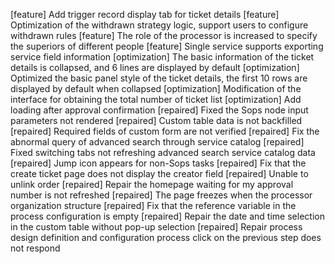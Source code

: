 [feature] Add trigger record display tab for ticket details
[feature] Optimization of the withdrawn strategy logic, support users to configure withdrawn rules
[feature] The role of the processor is increased to specify the superiors of different people
[feature] Single service supports exporting service field information
[optimization] The basic information of the ticket details is collapsed, and 6 lines are displayed by default
[optimization] Optimized the basic panel style of the ticket details, the first 10 rows are displayed by default when collapsed
[optimization] Modification of the interface for obtaining the total number of ticket list
[optimization] Add loading after approval confirmation
[repaired] Fixed the Sops node input parameters not rendered
[repaired] Custom table data is not backfilled
[repaired] Required fields of custom form are not verified
[repaired] Fix the abnormal query of advanced search through service catalog
[repaired] Fixed switching tabs not refreshing advanced search service catalog data
[repaired] Jump icon appears for non-Sops tasks
[repaired] Fix that the create ticket page does not display the creator field
[repaired] Unable to unlink order
[repaired] Repair the homepage waiting for my approval number is not refreshed
[repaired] The page freezes when the processor organization structure
[repaired] Fix that the reference variable in the process configuration is empty
[repaired] Repair the date and time selection in the custom table without pop-up selection
[repaired] Repair process design definition and configuration process click on the previous step does not respond
